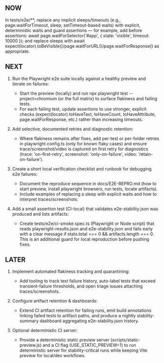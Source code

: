 ## NOW
In tests/e2e/**, replace any implicit sleeps/timeouts (e.g., page.waitForTimeout, sleep, setTimeout-based waits) with explicit, deterministic waits and guard assertions — for example, add before assertions: await page.waitForSelector('#app', { state: 'visible', timeout: 10000 }); and replace sleeps with await expect(locator).toBeVisible()/page.waitForURL()/page.waitForResponse() as appropriate.

## NEXT
1. Run the Playwright e2e suite locally against a healthy preview and iterate on failures:
   - Start the preview (locally) and run npx playwright test --project=chromium (or the full matrix) to surface flakiness and failing tests.
   - For each failing test, update assertions to use stronger, explicit checks (expect(locator).toHaveText, toHaveCount, toHaveAttribute, page.waitForResponse, etc.) rather than increasing timeouts.

2. Add selective, documented retries and diagnostic retention:
   - Where flakiness remains after fixes, add per-test or per-folder retries in playwright.config.ts (only for known flaky cases) and ensure trace/screenshot/video is captured on first retry for diagnostics (trace: 'on-first-retry', screenshot: 'only-on-failure', video: 'retain-on-failure').

3. Create a short local verification checklist and runbook for debugging e2e failures:
   - Document the reproduce sequence in docs/E2E-REPRO.md (how to start preview, install playwright browsers, run tests, locate artifacts).
   - Include examples of replacing a sleep with explicit waits and how to interpret traces/screenshots.

4. Add a small assertion test (CI-local) that validates e2e-stability.json was produced and lists artifacts:
   - Create tests/e2e/ci-smoke.spec.ts (Playwright or Node script) that reads playwright-results.json and e2e-stability.json and fails early with a clear message if stats.total === 0 && artifacts.length === 0. This is an additional guard for local reproduction before pushing fixes.

## LATER
1. Implement automated flakiness tracking and quarantining:
   - Add tooling to track test failure history, auto-label tests that exceed transient-failure thresholds, and open triage issues attaching traces/screenshots.

2. Configure artifact retention & dashboards:
   - Extend CI artifact retention for failing runs, emit build annotations linking failed tests to artifact paths, and produce a nightly stability-summary dashboard aggregating e2e-stability.json history.

3. Optional deterministic CI server:
   - Provide a deterministic static preview server (scripts/static-preview.js) and a CI flag (USE_STATIC_PREVIEW=1) to run deterministic server for stability-critical runs while keeping Vite preview for local/dev workflows.